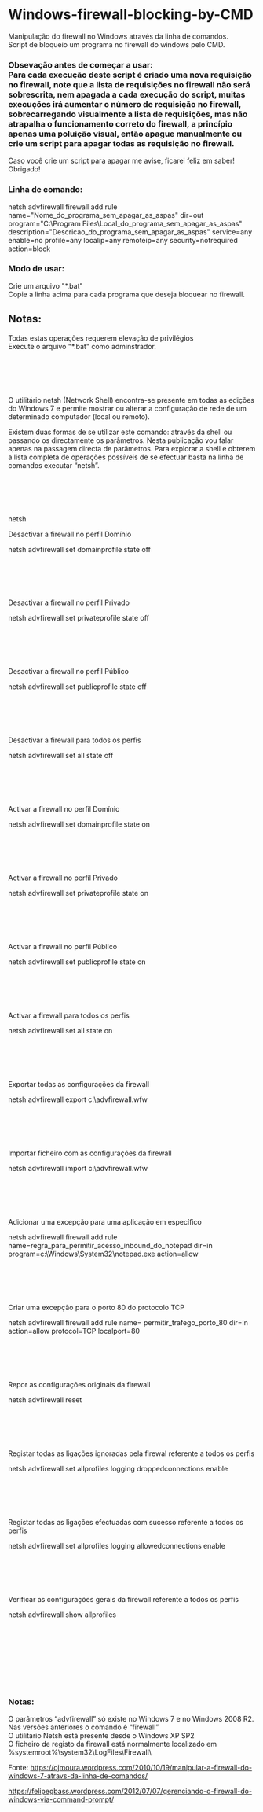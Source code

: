 # Windows-firewall-blocking-by-CMD
Manipulação do firewall no Windows através da linha de comandos.<br> Script de bloqueio um programa no firewall do windows pelo CMD.

### Obsevação antes de começar a usar: <br>Para cada execução deste script é criado uma nova requisição no firewall, note que a lista de requisições no firewall não será sobrescrita, nem apagada a cada execução do script, muitas execuções irá aumentar o número de requisição no firewall, sobrecarregando visualmente a lista de requisições, mas não atrapalha o funcionamento correto do firewall, a princípio apenas uma poluição visual, então apague manualmente ou crie um script para apagar todas as requisição no firewall.<br>
Caso você crie um script para apagar me avise, ficarei feliz em saber! <br>
Obrigado!

### Linha de comando:
netsh advfirewall firewall add rule name="Nome_do_programa_sem_apagar_as_aspas" dir=out program="C:\Program Files\Local_do_programa_sem_apagar_as_aspas" description="Descricao_do_programa_sem_apagar_as_aspas" service=any enable=no profile=any localip=any remoteip=any security=notrequired action=block

### Modo de usar:<br>
Crie um arquivo "*.bat"<br>
Copie a linha acima para cada programa que deseja bloquear no firewall.<br>

## Notas:<br>
Todas estas operações requerem elevação de privilégios<br>
Execute o arquivo "*.bat" como adminstrador.<br>

# <br>

O utilitário netsh (Network Shell) encontra-se presente em todas as edições do Windows 7 e permite mostrar ou alterar a configuração de rede de um determinado computador (local ou remoto).

Existem duas formas de se utilizar este comando: através da shell ou passando os directamente os parâmetros. Nesta publicação vou falar apenas na passagem directa de parâmetros. Para explorar a shell e obterem a lista completa de operações possíveis de se efectuar basta na linha de comandos executar “netsh”.
# <br>
netsh

 Desactivar a firewall no perfil Domínio

netsh advfirewall set domainprofile state off

 # <br>

Desactivar a firewall no perfil Privado

netsh advfirewall set privateprofile state off

 # <br>

Desactivar a firewall no perfil Público

netsh advfirewall set publicprofile state off

 # <br>

Desactivar a firewall para todos os perfis

netsh advfirewall set all state off

 # <br>

Activar a firewall no perfil Domínio

netsh advfirewall set domainprofile state on

 # <br>

Activar a firewall no perfil Privado

netsh advfirewall set privateprofile state on

 # <br>

Activar a firewall no perfil Público

netsh advfirewall set publicprofile state on

 # <br>

Activar a firewall para todos os perfis

netsh advfirewall set all state on

 # <br>

Exportar todas as configurações da firewall

netsh advfirewall export c:\advfirewall.wfw

 # <br>

Importar ficheiro com as configurações da firewall

netsh advfirewall import c:\advfirewall.wfw

 # <br>

Adicionar uma excepção para uma aplicação em específico

netsh advfirewall firewall add rule name=regra_para_permitir_acesso_inbound_do_notepad dir=in program=c:\Windows\System32\notepad.exe  action=allow

 # <br>

Criar uma excepção para o porto 80 do protocolo TCP

netsh advfirewall firewall add rule name= permitir_trafego_porto_80 dir=in action=allow protocol=TCP localport=80

# <br> 

Repor as configurações originais da firewall

netsh advfirewall reset

 # <br>

Registar todas as ligações ignoradas pela firewal referente a todos os perfis

netsh advfirewall set allprofiles logging droppedconnections enable

 # <br>

Registar todas as ligações efectuadas com sucesso referente a todos os perfis

netsh advfirewall set allprofiles logging allowedconnections enable

 # <br>

Verificar as configurações gerais da firewall referente a todos os perfis

netsh advfirewall show allprofiles
<br>
 <br>
<br>
 <br>
<br>
 <br>
<br>
 <br>
<br>

### Notas:<br>
O parâmetros “advfirewall” só existe no Windows 7 e no Windows 2008 R2. Nas versões anteriores o comando é “firewall”<br>
O utilitário Netsh está presente desde o Windows XP SP2<br>
O ficheiro de registo da firewall está normalmente localizado em %systemroot%\system32\LogFiles\Firewall\

Fonte: https://ojmoura.wordpress.com/2010/10/19/manipular-a-firewall-do-windows-7-atravs-da-linha-de-comandos/

https://felipegbass.wordpress.com/2012/07/07/gerenciando-o-firewall-do-windows-via-command-prompt/
<br>
